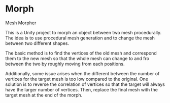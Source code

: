 # Morph
Mesh Morpher

This is a Unity project to morph an object between two mesh procedurally. The idea is to use procedural mesh generation and to change the mesh between two different shapes.

The basic method is to find the vertices of the old mesh and correspond them to the new mesh so that the whole mesh can change to and fro between the two by roughly moving from each positions.

Additionally, some issue arises when the different between the number of vertices for the target mesh is too low compared to the original. One solution is to reverse the correlation of vertices so that the target will always have the larger number of vertices. Then, replace the final mesh with the target mesh at the end of the morph.
